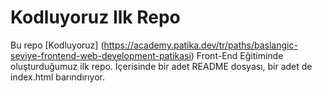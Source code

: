 # Kodluyoruz Ilk Repo
Bu repo [Kodluyoruz] (https://academy.patika.dev/tr/paths/baslangic-seviye-frontend-web-development-patikasi) Front-End Eğitiminde oluşturduğumuz ilk repo. İçerisinde bir adet README dosyası, bir adet de index.html barındırıyor.
